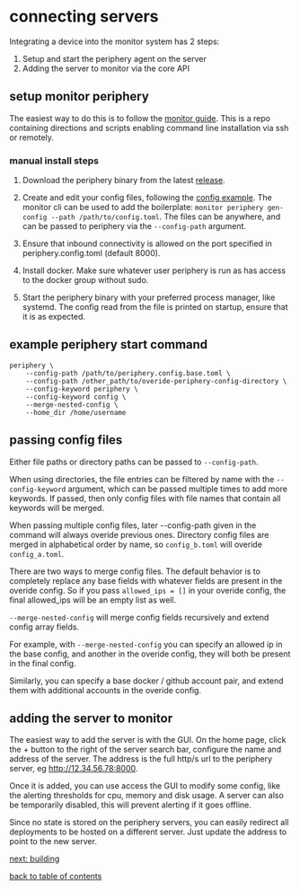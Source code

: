 # connecting servers

Integrating a device into the monitor system has 2 steps:

 1. Setup and start the periphery agent on the server
 2. Adding the server to monitor via the core API

## setup monitor periphery

The easiest way to do this is to follow the [monitor guide](https://github.com/mbecker20/monitor-guide). This is a repo containing directions and scripts enabling command line installation via ssh or remotely.

### manual install steps

 1. Download the periphery binary from the latest [release](https://github.com/mbecker20/monitor/releases).

 2. Create and edit your config files, following the [config example](https://github.com/mbecker20/monitor/blob/main/config_example/periphery.config.example.toml). The monitor cli can be used to add the boilerplate: ```monitor periphery gen-config --path /path/to/config.toml```. The files can be anywhere, and can be passed to periphery via the ```--config-path``` argument.

 3. Ensure that inbound connectivity is allowed on the port specified in periphery.config.toml (default 8000).

 4. Install docker. Make sure whatever user periphery is run as has access to the docker group without sudo.

 5. Start the periphery binary with your preferred process manager, like systemd. The config read from the file is printed on startup, ensure that it is as expected.

## example periphery start command

```
periphery \
	--config-path /path/to/periphery.config.base.toml \
	--config-path /other_path/to/overide-periphery-config-directory \
	--config-keyword periphery \
	--config-keyword config \
	--merge-nested-config \
	--home_dir /home/username
```

## passing config files

Either file paths or directory paths can be passed to ```--config-path```.

When using directories, the file entries can be filtered by name with the ```--config-keyword``` argument, which can be passed multiple times to add more keywords. If passed, then only config files with file names that contain all keywords will be merged.

When passing multiple config files, later --config-path given in the command will always overide previous ones. Directory config files are merged in alphabetical order by name, so ```config_b.toml``` will overide ```config_a.toml```.

There are two ways to merge config files. The default behavior is to completely replace any base fields with whatever fields are present in the overide config. So if you pass ```allowed_ips = []``` in your overide config, the final allowed_ips will be an empty list as well. 

```--merge-nested-config``` will merge config fields recursively and extend config array fields. 

For example, with ```--merge-nested-config``` you can specify an allowed ip in the base config, and another in the overide config, they will both be present in the final config.

Similarly, you can specify a base docker / github account pair, and extend them with additional accounts in the overide config.

## adding the server to monitor

The easiest way to add the server is with the GUI. On the home page, click the + button to the right of the server search bar, configure the name and address of the server. The address is the full http/s url to the periphery server, eg http://12.34.56.78:8000.

Once it is added, you can use access the GUI to modify some config, like the alerting thresholds for cpu, memory and disk usage. A server can also be temporarily disabled, this will prevent alerting if it goes offline.

Since no state is stored on the periphery servers, you can easily redirect all deployments to be hosted on a different server. Just update the address to point to the new server.

[next: building](https://github.com/mbecker20/monitor/blob/main/docs/builds.md)

[back to table of contents](https://github.com/mbecker20/monitor/blob/main/readme.md)
